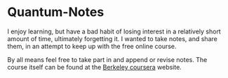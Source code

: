 Quantum-Notes
=============

I enjoy learning, but have a bad habit of losing interest in a relatively short amount of time, ultimately forgetting it. 
I wanted to take notes, and share them, in an attempt to keep up with the free online course. 

By all means feel free to take part in and append or revise notes. 
The course itself can be found at the <a href="https://www.coursera.org/course/qcomp">Berkeley coursera</a> website. 
